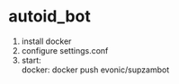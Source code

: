# autoid_bot
   
1. install docker  
2. configure settings.conf  
3. start:  
docker: docker push evonic/supzambot   
  